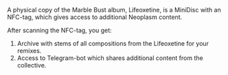 A physical copy of the Marble Bust album, Lifeoxetine, is a MiniDisc with an NFC-tag, which gives access to additional Neoplasm content.

After scanning the NFC-tag, you get:
1. Archive with stems of all compositions from the Lifeoxetine for your remixes.
2. Access to Telegram-bot which shares additional content from the collective.
